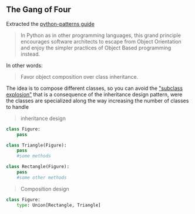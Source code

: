## The Gang of Four 
Extracted the [python-patterns guide][1]

> In Python as in other programming languages, this grand principle encourages software architects to escape from Object Orientation and enjoy the simpler practices of Object Based programming instead.

In other words: 

> Favor object composition over class inheritance.

The idea is to compose different classes, so you can avoid the ["subclass explosion"][2] that is a consequence of the inheritance design pattern, were the classes are specialized along the way increasing the number of classes to handle

> inheritance design

```python 
class Figure:
    pass 

class Triangle(Figure):
    pass
    #some methods 

class Rectangle(Figure):
    pass 
    #some other methods 
```

> Composition design 

```python 
class Figure:
    type: Union[Rectangle, Triangle]
```



[comment]: References 
[1]: (https://python-patterns.guide/gang-of-four/composition-over-inheritance/)
[2]: (https://python-patterns.guide/gang-of-four/composition-over-inheritance/#problem-the-subclass-explosion)